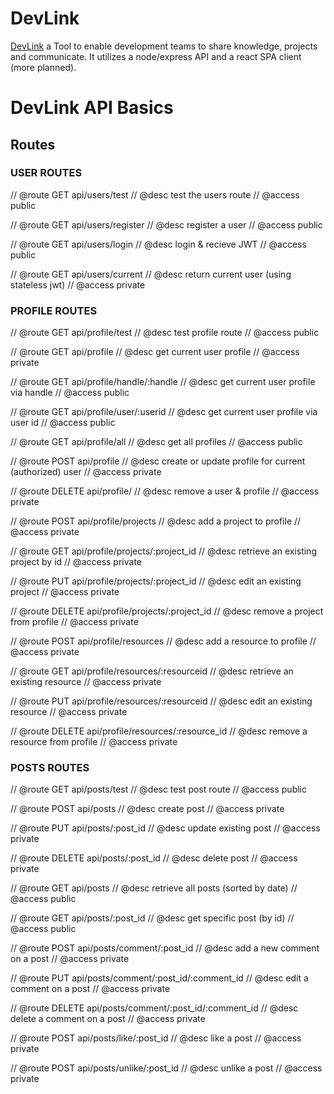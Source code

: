 # DevLink

[DevLink](https://devlink-api.herokuapp.com/) a Tool to enable development teams to share knowledge, projects and communicate. It utilizes a node/express API and a react SPA client (more planned).

# DevLink API Basics

## Routes

### USER ROUTES

// @route GET api/users/test
// @desc test the users route
// @access public

// @route GET api/users/register
// @desc register a user
// @access public

// @route GET api/users/login
// @desc login & recieve JWT
// @access public

// @route GET api/users/current
// @desc return current user (using stateless jwt)
// @access private

### PROFILE ROUTES

// @route GET api/profile/test
// @desc test profile route
// @access public

// @route GET api/profile
// @desc get current user profile
// @access private

// @route GET api/profile/handle/:handle
// @desc get current user profile via handle
// @access public

// @route GET api/profile/user/:userid
// @desc get current user profile via user id
// @access public

// @route GET api/profile/all
// @desc get all profiles
// @access public

// @route POST api/profile
// @desc create or update profile for current (authorized) user
// @access private

// @route DELETE api/profile/
// @desc remove a user & profile
// @access private

// @route POST api/profile/projects
// @desc add a project to profile
// @access private

// @route GET api/profile/projects/:project_id
// @desc retrieve an existing project by id
// @access private

// @route PUT api/profile/projects/:project_id
// @desc edit an existing project
// @access private

// @route DELETE api/profile/projects/:project_id
// @desc remove a project from profile
// @access private

// @route POST api/profile/resources
// @desc add a resource to profile
// @access private

// @route GET api/profile/resources/:resourceid
// @desc retrieve an existing resource
// @access private

// @route PUT api/profile/resources/:resourceid
// @desc edit an existing resource
// @access private

// @route DELETE api/profile/resources/:resource_id
// @desc remove a resource from profile
// @access private

### POSTS ROUTES

// @route GET api/posts/test
// @desc test post route
// @access public

// @route POST api/posts
// @desc create post
// @access private

// @route PUT api/posts/:post_id
// @desc update existing post
// @access private

// @route DELETE api/posts/:post_id
// @desc delete post
// @access private

// @route GET api/posts
// @desc retrieve all posts (sorted by date)
// @access public

// @route GET api/posts/:post_id
// @desc get specific post (by id)
// @access public

// @route POST api/posts/comment/:post_id
// @desc add a new comment on a post
// @access private

// @route PUT api/posts/comment/:post_id/:comment_id
// @desc edit a comment on a post
// @access private

// @route DELETE api/posts/comment/:post_id/:comment_id
// @desc delete a comment on a post
// @access private

// @route POST api/posts/like/:post_id
// @desc like a post
// @access private

// @route POST api/posts/unlike/:post_id
// @desc unlike a post
// @access private
